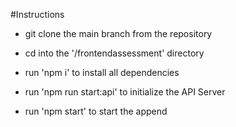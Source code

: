 #Instructions

- git clone the main branch from the repository

- cd into the '/frontendassessment' directory

- run 'npm i' to install all dependencies

- run 'npm run start:api' to initialize the API Server

- run 'npm start' to start the append
